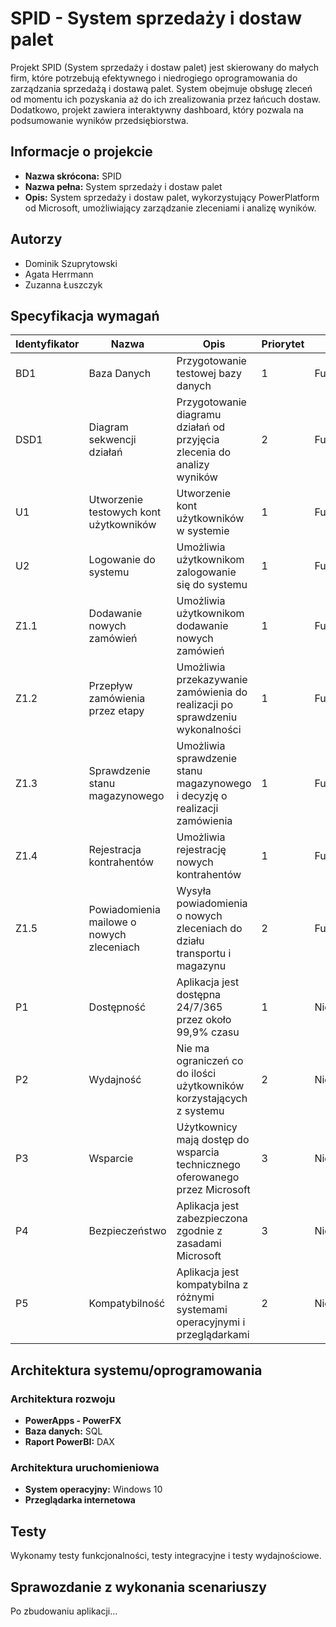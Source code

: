# SPID - System sprzedaży i dostaw palet

Projekt SPID (System sprzedaży i dostaw palet) jest skierowany do małych firm, które potrzebują efektywnego i niedrogiego oprogramowania do zarządzania sprzedażą i dostawą palet. System obejmuje obsługę zleceń od momentu ich pozyskania aż do ich zrealizowania przez łańcuch dostaw. Dodatkowo, projekt zawiera interaktywny dashboard, który pozwala na podsumowanie wyników przedsiębiorstwa.

## Informacje o projekcie

- **Nazwa skrócona:** SPID
- **Nazwa pełna:** System sprzedaży i dostaw palet
- **Opis:** System sprzedaży i dostaw palet, wykorzystujący PowerPlatform od Microsoft, umożliwiający zarządzanie zleceniami i analizę wyników.

## Autorzy

- Dominik Szuprytowski
- Agata Herrmann
- Zuzanna Łuszczyk

## Specyfikacja wymagań

| Identyfikator | Nazwa                                   | Opis                                                                         | Priorytet | Kategoria    |
|---------------|-----------------------------------------|------------------------------------------------------------------------------|-----------|--------------|
| BD1           | Baza Danych                             | Przygotowanie testowej bazy danych                                           | 1         | Funkcjonalne |
| DSD1          | Diagram sekwencji działań                | Przygotowanie diagramu działań od przyjęcia zlecenia do analizy wyników       | 2         | Funkcjonalne |
| U1            | Utworzenie testowych kont użytkowników  | Utworzenie kont użytkowników w systemie                                      | 1         | Funkcjonalne |
| U2            | Logowanie do systemu                    | Umożliwia użytkownikom zalogowanie się do systemu                            | 1         | Funkcjonalne |
| Z1.1          | Dodawanie nowych zamówień               | Umożliwia użytkownikom dodawanie nowych zamówień                              | 1         | Funkcjonalne |
| Z1.2          | Przepływ zamówienia przez etapy         | Umożliwia przekazywanie zamówienia do realizacji po sprawdzeniu wykonalności   | 1         | Funkcjonalne |
| Z1.3          | Sprawdzenie stanu magazynowego          | Umożliwia sprawdzenie stanu magazynowego i decyzję o realizacji zamówienia    | 1         | Funkcjonalne |
| Z1.4          | Rejestracja kontrahentów                | Umożliwia rejestrację nowych kontrahentów                                     | 1         | Funkcjonalne |
| Z1.5          | Powiadomienia mailowe o nowych zleceniach| Wysyła powiadomienia o nowych zleceniach do działu transportu i magazynu     | 2         | Funkcjonalne |
| P1            | Dostępność                              | Aplikacja jest dostępna 24/7/365 przez około 99,9% czasu                    | 1         | Niefunkcjonalne |
| P2            | Wydajność                               | Nie ma ograniczeń co do ilości użytkowników korzystających z systemu         | 2         | Niefunkcjonalne |
| P3            | Wsparcie                                | Użytkownicy mają dostęp do wsparcia technicznego oferowanego przez Microsoft | 3         | Niefunkcjonalne |
| P4            | Bezpieczeństwo                          | Aplikacja jest zabezpieczona zgodnie z zasadami Microsoft                     | 3         | Niefunkcjonalne |
| P5            | Kompatybilność                          | Aplikacja jest kompatybilna z różnymi systemami operacyjnymi i przeglądarkami | 2         | Niefunkcjonalne |

## Architektura systemu/oprogramowania

### Architektura rozwoju

- **PowerApps - PowerFX**
- **Baza danych:** SQL
- **Raport PowerBI:** DAX

### Architektura uruchomieniowa

- **System operacyjny:** Windows 10
- **Przeglądarka internetowa**

## Testy

Wykonamy testy funkcjonalności, testy integracyjne i testy wydajnościowe.

## Sprawozdanie z wykonania scenariuszy

Po zbudowaniu aplikacji...

